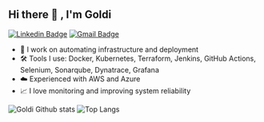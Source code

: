 ## Hi there 👋 , I'm Goldi
[![Linkedin Badge](https://img.shields.io/badge/-Linkedin_Goldi-blue?style=flat-square&logo=Linkedin&logoColor=white&link=https://www.linkedin.com/in/goldi-firmansyah/)](https://www.linkedin.com/in/goldi-firmansyah/)
[![Gmail Badge](https://img.shields.io/badge/-goldifirmansyah10@gmail.com-c14438?style=flat-square&logo=Gmail&logoColor=white&link=mailto:goldifirmansyah10@gmail.com)](mailto:goldifirmansyah10@gmail.com)

- 🔭 I work on automating infrastructure and deployment
- 🛠️ Tools I use: Docker, Kubernetes, Terraform, Jenkins, GitHub Actions, Selenium, Sonarqube, Dynatrace, Grafana
- ☁️ Experienced with AWS and Azure
- 📈 I love monitoring and improving system reliability
<!--
**GChan-Ch/GChan-Ch** is a ✨ _special_ ✨ repository because its `README.md` (this file) appears on your GitHub profile.
You can click the Preview link to take a look at your changes.
--->
<!--
<img align="center" src="https://github-readme-stats.vercel.app/api?username=GChan-Ch&include_all_commits=true&count_private=true&show_icons=true&line_height=20&title_color=7A7ADB&icon_color=2234AE&text_color=D3D3D3&bg_color=0,000000,130F40" alt="ABSphreak's Github Stats">
--->
![Goldi Github stats](https://github-readme-stats.vercel.app/api?username=GChan-Ch&include_all_commits=true&count_private=true&show_icons=true&line_height=40&title_color=7A7ADB&icon_color=2234AE&text_color=D3D3D3&bg_color=0,000000,130F40) ![Top Langs](https://github-readme-stats.vercel.app/api/top-langs/?username=GChan-Ch&theme=tokyonight)
